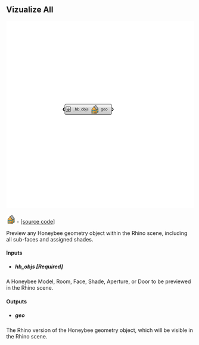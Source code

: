 ## Vizualize All

![](../../images/components/Vizualize_All.png)

![](../../images/icons/Vizualize_All.png) - [[source code]](https://github.com/ladybug-tools/honeybee-grasshopper-core/blob/master/ladybug_grasshopper/src//HB%20Vizualize%20All.py)


Preview any Honeybee geometry object within the Rhino scene, including all sub-faces and assigned shades. 



#### Inputs
* ##### hb_objs [Required]
A Honeybee Model, Room, Face, Shade, Aperture, or Door to be previewed in the Rhino scene. 

#### Outputs
* ##### geo
The Rhino version of the Honeybee geometry object, which will be visible in the Rhino scene. 